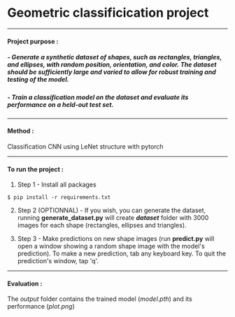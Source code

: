 # Geometric classificication project
--- 
####  Project purpose :

#####  - Generate a synthetic dataset of shapes, such as rectangles, triangles, and ellipses, with random position, orientation, and color. The dataset should be sufficiently large and varied to allow for robust training and testing of the model.

##### - Train a classification model on the dataset and evaluate its performance on a held-out test set.

---
#### **Method** : 

Classification CNN using LeNet structure with pytorch

---
#### **To run the project** : 

1. Step 1 - Install all packages
```
$ pip install -r requirements.txt
```
2. Step 2 (OPTIONNAL) - If you wish, you can generate the dataset, running **generate_dataset.py** will create **_dataset_** folder with 3000 images for each shape (rectangles, ellipses and triangles).

3. Step 3 - Make predictions on new shape images (run **predict.py** will open a window showing a random shape image with the model's prediction). To make a new prediction, tab any keyboard key. To quit the prediction's window, tap 'q'. 

---
#### **Evaluation** : 

The _output_ folder contains the trained model (_model.pth_) and its performance (_plot.png_)

